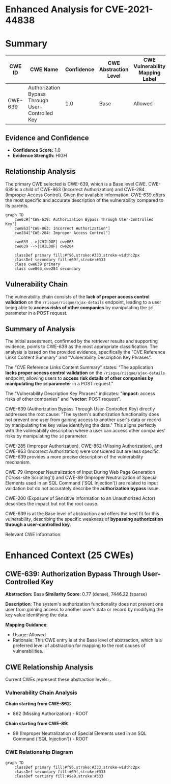 # Enhanced Analysis for CVE-2021-44838

# Summary
| CWE ID | CWE Name | Confidence | CWE Abstraction Level | CWE Vulnerability Mapping Label | CWE-Vulnerability Mapping Notes |
|---|---|---|---|---|---|
| CWE-639 | Authorization Bypass Through User-Controlled Key | 1.0 | Base | Allowed | Primary CWE |

## Evidence and Confidence

*   **Confidence Score:** 1.0
*   **Evidence Strength:** HIGH

## Relationship Analysis
The primary CWE selected is CWE-639, which is a Base level CWE. CWE-639 is a child of CWE-863 (Incorrect Authorization) and CWE-284 (Improper Access Control). Given the available information, CWE-639 offers the most specific and accurate description of the vulnerability compared to its parents.

```mermaid
graph TD
    cwe639["CWE-639: Authorization Bypass Through User-Controlled Key"]
    cwe863["CWE-863: Incorrect Authorization"]
    cwe284["CWE-284: Improper Access Control"]
    
    cwe639 -->|CHILDOF| cwe863
    cwe639 -->|CHILDOF| cwe284
    
    classDef primary fill:#f96,stroke:#333,stroke-width:2px
    classDef secondary fill:#69f,stroke:#333
    class cwe639 primary
    class cwe863,cwe284 secondary
```

## Vulnerability Chain
The vulnerability chain consists of the **lack of proper access control validation** on the `/risque/risque/ajax-details` endpoint, leading to a user being able to **access risks of other companies** by manipulating the `id` parameter in a POST request.

## Summary of Analysis
The initial assessment, confirmed by the retriever results and supporting evidence, points to CWE-639 as the most appropriate classification. The analysis is based on the provided evidence, specifically the "CVE Reference Links Content Summary" and "Vulnerability Description Key Phrases".

The "CVE Reference Links Content Summary" states: "The application **lacks proper access control validation** on the `/risque/risque/ajax-details` endpoint, allowing users to **access risk details of other companies by manipulating the `id` parameter** in a POST request."

The "Vulnerability Description Key Phrases" indicates: "**impact:** access risks of other companies" and "**vector:** POST request".

CWE-639 (Authorization Bypass Through User-Controlled Key) directly addresses the root cause: "The system's authorization functionality does not prevent one user from gaining access to another user's data or record by manipulating the key value identifying the data." This aligns perfectly with the vulnerability description where a user can access other companies' risks by manipulating the `id` parameter.

CWE-285 (Improper Authorization), CWE-862 (Missing Authorization), and CWE-863 (Incorrect Authorization) were considered but are less specific. CWE-639 provides a more precise description of the vulnerability mechanism.

CWE-79 (Improper Neutralization of Input During Web Page Generation ('Cross-site Scripting')) and CWE-89 (Improper Neutralization of Special Elements used in an SQL Command ('SQL Injection')) are related to input validation but do not accurately describe the **authorization bypass** issue.

CWE-200 (Exposure of Sensitive Information to an Unauthorized Actor) describes the impact but not the root cause.

CWE-639 is at the Base level of abstraction and offers the best fit for this vulnerability, describing the specific weakness of **bypassing authorization through a user-controlled key**.

Relevant CWE Information:

# Enhanced Context (25 CWEs)

## CWE-639: Authorization Bypass Through User-Controlled Key
**Abstraction:** Base
**Similarity Score**: 0.77 (dense), 7446.22 (sparse)

**Description**:
The system's authorization functionality does not prevent one user from gaining access to another user's data or record by modifying the key value identifying the data.

**Mapping Guidance**:
- Usage: Allowed
- Rationale: This CWE entry is at the Base level of abstraction, which is a preferred level of abstraction for mapping to the root causes of vulnerabilities.


## CWE Relationship Analysis

Current CWEs represent these abstraction levels: .


### Vulnerability Chain Analysis

**Chain starting from CWE-862:**
- 862 (Missing Authorization) - ROOT


**Chain starting from CWE-89:**
- 89 (Improper Neutralization of Special Elements used in an SQL Command ('SQL Injection')) - ROOT



### CWE Relationship Diagram

```mermaid
graph TD
    classDef primary fill:#f96,stroke:#333,stroke-width:2px
    classDef secondary fill:#69f,stroke:#333
    classDef tertiary fill:#9e9,stroke:#333
```